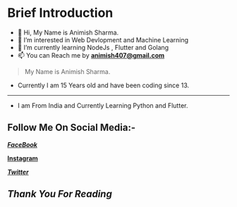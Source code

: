 # Brief Introduction
- 👋 Hi, My Name is Animish Sharma.
- 👀 I’m interested in Web Devlopment and Machine Learning
- 🌱 I’m currently learning NodeJs , Flutter and Golang
- 📫 You can Reach me by **animish407@gmail.com**

> My Name is Animish Sharma.
- Currently I am 15 Years old and have been coding since 13.
***
- I am From India and Currently Learning Python and Flutter.

## Follow Me On Social Media:-

[**_FaceBook_**](facebook.com/animish.s.44)

[**Instagram**](https://instagram.com/i_am_animish_sharma)


[**_Twitter_**](https://twitter.com/IAMANIMSH)


## **_Thank You For Reading_**
